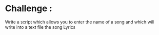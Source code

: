 # Challenge : 

Write a script which allows you to enter the name of a song and which will write into a text file the song Lyrics